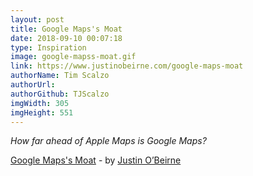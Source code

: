 ```yaml
---
layout: post
title: Google Maps's Moat
date: 2018-09-10 00:07:18
type: Inspiration
image: google-mapss-moat.gif
link: https://www.justinobeirne.com/google-maps-moat
authorName: Tim Scalzo
authorUrl:
authorGithub: TJScalzo
imgWidth: 305
imgHeight: 551
---
```


_How far ahead of Apple Maps is Google Maps?_

[Google Maps's Moat](https://www.justinobeirne.com/google-maps-moat) - by [Justin O’Beirne](https://www.justinobeirne.com)
